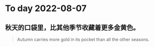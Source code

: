 
# To day 2022-08-07


## 秋天的口袋里，比其他季节收藏着更多金黄色。
> Autumn carries more gold in its pocket than all the other seasons.

    